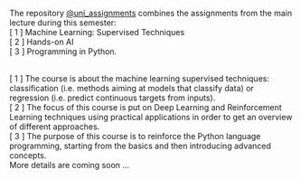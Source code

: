 The repository [@uni_assignments](https://github.com/AlexandruAndrita/uni_assignments "uni_assignments") combines the assignments from the main lecture during this semester: <br/>
 [ 1 ] Machine Learning: Supervised Techniques <br/>
 [ 2 ] Hands-on AI <br/>
 [ 3 ] Programming in Python. <br/>
 
<br/>
[ 1 ] The course is about the machine learning supervised techniques: classification (i.e. methods aiming at models that classify data) or regression (i.e. predict continuous targets from inputs). 
<br/>
[ 2 ] The focus of this course is put on Deep Learning and Reinforcement Learning techniques using practical applications in order to get an overview of different approaches. 
<br/>
[ 3 ] The purpose of this course is to reinforce the Python language programming, starting from the basics and then introducing advanced concepts.

<br/>
More details are coming soon ...
